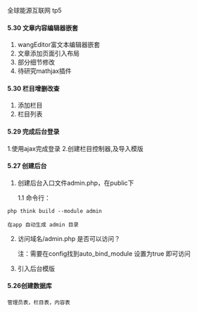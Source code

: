 全球能源互联网 tp5

#### 5.30 文章内容编辑器嵌套
1. wangEditor富文本编辑器嵌套
2. 文章添加页面引入布局
3. 部分细节修改
4. 待研究mathjax插件

#### 5.30 栏目增删改查

1. 添加栏目
2. 栏目列表

#### 5.29 完成后台登录

1.使用ajax完成登录
2.创建栏目控制器,及导入模版

#### 5.27 创建后台
1. 创建后台入口文件admin.php，在public下
 
	1.1 命令行：
```
php think build --module admin 
```
	在app 自动生成 admin 目录
2. 访问域名/admin.php 是否可以访问？
	
	注：需要在config找到auto_bind_module 设置为true 即可访问
3. 引入后台模版

#### 5.26创建数据库
	管理员表，栏目表，内容表

	
	
